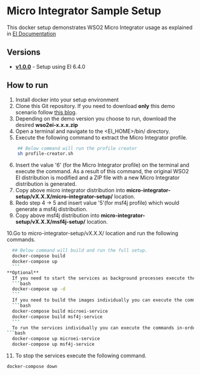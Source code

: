 # Micro Integrator Sample Setup
This docker setup demonstrates WSO2 Micro Integrator usage as explained in [EI Documentation](https://docs.wso2.com/display/EI640/Sending+a+Simple+Message+to+a+Service+Using+the+Micro+Integrator)

## Versions
* [**v1.0.0**](v1.0.0) - Setup using EI 6.4.0

## How to run
1. Install docker into your setup environment
2. Clone this Git repository. If you need to download **only** this demo scenario follow [this blog](http://amalg-blogs.blogspot.com/2017/12/github-clone-only-sub-directory-of.html).
3. Depending on the demo version you choose to run, download the desired **wso2ei-x.x.x.zip**
4. Open a terminal and navigate to the <EI_HOME>/bin/ directory.
5. Execute the following command to extract the Micro Integrator profile.
 ```bash
     ## Below command will run the profile creator
     sh profile-creator.sh
 ```
6. Insert the value '6' (for the Micro Integrator profile) on the terminal and execute the command. As a result of this command, the original WSO2 EI distribution is modified and a ZIP file with a new Micro Integrator distribution is generated.
7. Copy above micro integrator distribution into **micro-integrator-setup/vX.X.X/micro-integrator-setup/** location.
8. Redo step 4 -> 5 and insert value '5'(for msf4j profile) which would generate a msf4j distribution.
9. Copy above msf4j distribution into  **micro-integrator-setup/vX.X.X/msf4j-setup/** location.

10.Go to micro-integrator-setup/vX.X.X/ location and run the following commands.

  ```bash
    ## Below command will build and run the full setup.
    docker-compose build
    docker-compose up
    ```
**Optional**
    If you need to start the services as background processes execute the following command.
    ```bash
    docker-compose up -d
    ```
    If you need to build the images individually you can execute the commands in-order as following.
    ```bash
    docker-compose build microei-service
    docker-compose build msf4j-service
    ```
    To run the services individually you can execute the commands in-order as following.
 ```bash
    docker-compose up microei-service
    docker-compose up msf4j-service
 ```
11. To stop the services execute the following command.
   ```bash
   docker-compose down
